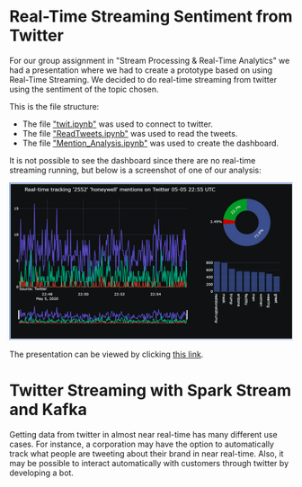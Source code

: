 # Real-Time Streaming Sentiment from Twitter
For our group assignment in "Stream Processing & Real-Time Analytics" we had a presentation where we had to create a prototype based on using Real-Time Streaming. We decided to do real-time streaming from twitter using the sentiment of the topic chosen.

This is the file structure:
* The file ["twit.ipynb"](https://github.com/Jonashellevang/IE_MBD_2020/blob/master/Streaming%20(Spark%20Stream%2CKafka)/twit.ipynb) was used to connect to twitter.
* The file ["ReadTweets.ipynb"](https://github.com/Jonashellevang/IE_MBD_2020/tree/master/Streaming%20(Spark%20Stream%2CKafka)) was used to read the tweets.
* The file ["Mention_Analysis.ipynb"](https://github.com/Jonashellevang/IE_MBD_2020/blob/master/Streaming%20(Spark%20Stream%2CKafka)/Mention_Analysis.ipynb) was used to create the dashboard.

It is not possible to see the dashboard since there are no real-time streaming running, but below is a screenshot of one of our analysis:

![Dashboard](https://github.com/Jonashellevang/IE_MBD_2020/blob/master/Streaming%20(Spark%20Stream%2CKafka)/Dashboard.png)

The presentation can be viewed by clicking [this link](https://github.com/Jonashellevang/IE_MBD_2020/blob/master/Streaming%20(Spark%20Stream%2CKafka)/Streaming%20Sentiment%20from%20Twitter%20Presentation.pdf).

# Twitter Streaming with Spark Stream and Kafka
Getting data from twitter in almost near real-time has many different use cases. For instance, a corporation may have the option to automatically track what people are tweeting about their brand in near real-time. Also, it may be possible to interact automatically with customers through twitter by developing a bot.



